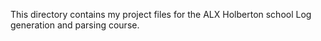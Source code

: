 This directory contains my project files for the ALX Holberton school Log generation and parsing course.